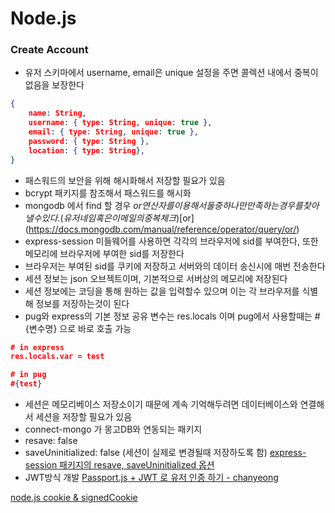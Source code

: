 # Node.js

### Create Account

- 유저 스키마에서 username, email은 unique 설정을 주면 콜렉션 내에서 중복이 없음을 보장한다

```json
{
	name: String,
	username: { type: String, unique: true },
	email: { type: String, unique: true },
	password: { type: String },
	location: { type: String},
}
```

- 패스워드의 보안을 위해 해시화해서 저장할 필요가 있음
- bcrypt 패키지를 참조해서 패스워드를 해시화
- mongodb 에서 find 할 경우 $or 연산자를 이용해서 둘중 하나만 만족하는 경우를 찾아낼 수 있다. (유저네임 혹은 이메일의 중복 체크)
  [$or](https://docs.mongodb.com/manual/reference/operator/query/or/)
- express-session 미들웨어를 사용하면 각각의 브라우저에 sid를 부여한다, 또한 메모리에 브라우저에 부여한 sid를 저장한다
- 브라우저는 부여된 sid를 쿠키에 저장하고 서버와의 데이터 송신시에 매번 전송한다
- 세션 정보는 json 오브젝트이며, 기본적으로 서버상의 메모리에 저장된다
- 세션 정보에는 코딩을 통해 원하는 값을 입력할수 있으며 이는 각 브라우저를 식별해 정보를 저장하는것이 된다
- pug와 express의 기본 정보 공유 변수는 res.locals 이며 pug에서 사용할때는 #{변수명} 으로 바로 호출 가능

```json
# in express
res.locals.var = test

# in pug
#{test}
```

- 세션은 메모리베이스 저장소이기 때문에 계속 기억해두려면 데이터베이스와 연결해서 세션을 저장할 필요가 있음
- connect-mongo 가 몽고DB와 연동되는 패키지
- resave: false
- saveUninitialized: false (세션이 실제로 변경될때 저장하도록 함)
  [express-session 패키지의 resave, saveUninitialized 옵션](https://fierycoding.tistory.com/36)
- JWT방식 개발
  [Passport.js + JWT 로 유저 인증 하기 - chanyeong](https://chanyeong.com/blog/post/28)

[node.js cookie & signedCookie](https://m.blog.naver.com/PostView.naver?isHttpsRedirect=true&blogId=pxkey&logNo=221220232811)

